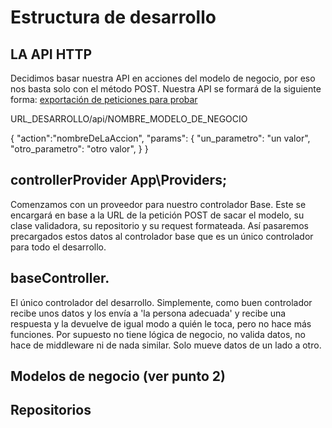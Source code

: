 # Estructura de desarrollo

## LA API HTTP

Decidimos basar nuestra API en acciones del modelo de negocio, por eso nos basta solo con el método POST.
Nuestra API se formará de la siguiente forma: [exportación de peticiones para probar](includes/Insomnia_2022-02-28.json)

URL_DESARROLLO/api/NOMBRE_MODELO_DE_NEGOCIO

{
	"action":"nombreDeLaAccion",
	"params": {
		"un_parametro": "un valor",
        "otro_parametro": "otro valor",
	}
}

## controllerProvider App\Providers;

Comenzamos con un proveedor para nuestro controlador Base. Este se encargará en base a la URL de la petición POST de sacar el modelo, su clase validadora, su repositorio y su request formateada. Así pasaremos precargados estos datos al controlador base que es un único controlador para todo el desarrollo.

## baseController.

El único controlador del desarrollo. Simplemente, como buen controlador recibe unos datos y los envía a 'la persona adecuada' y recibe una respuesta y la devuelve de igual modo a quién le toca, pero no hace más funciones. Por supuesto no tiene lógica de negocio, no valida datos, no hace de middleware ni de nada similar. Solo mueve datos de un lado a otro.

## Modelos de negocio (ver punto 2)

## Repositorios